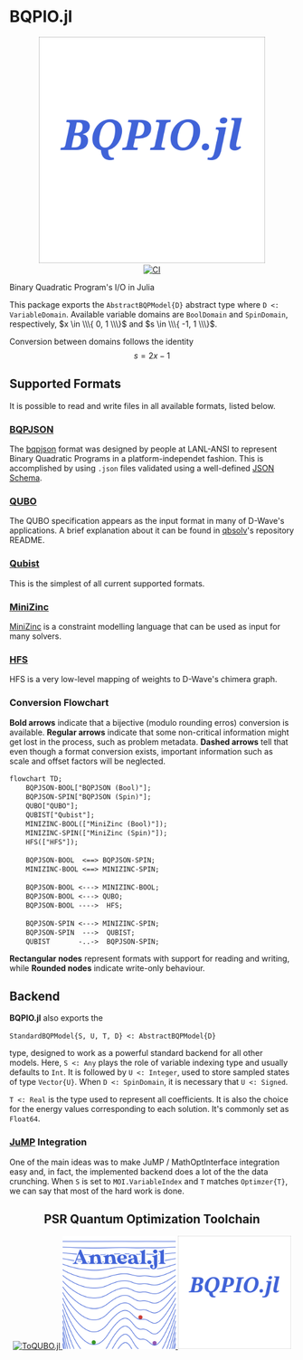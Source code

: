 # BQPIO.jl

<div align="center">
    <a href="/docs/src/assets/">
        <img src="/docs/src/assets/logo.svg" width=400px alt="BQPIO.jl" />
    </a>
    <br>
    <a href="/actions/workflows/ci.yml">
        <img src="https://github.com/pedromxavier/BQPIO.jl/actions/workflows/ci.yml/badge.svg?branch=main" alt="CI" />
    </a>
</div>

Binary Quadratic Program's I/O in Julia

This package exports the `AbstractBQPModel{D}` abstract type where `D <: VariableDomain`.
Available variable domains are `BoolDomain` and `SpinDomain`, respectively, $x \in \\\{ 0, 1 \\\}$ and $s \in \\\{ -1, 1 \\\}$.

Conversion between domains follows the identity
$$ s = 2x - 1 $$

## Supported Formats
It is possible to read and write files in all available formats, listed below.

### [BQPJSON](/docs/models/BQPJSON.md)
The [bqpjson](https://bqpjson.readthedocs.io) format was designed by people at LANL-ANSI to represent Binary Quadratic Programs in a platform-independet fashion.
This is accomplished by using `.json` files validated using a well-defined [JSON Schema](/src/models/bqpjson.schema.json).

### [QUBO](/docs/models/QUBO.md)
The QUBO specification appears as the input format in many of D-Wave's applications.
A brief explanation about it can be found in [qbsolv](https://github.com/arcondello/qbsolv#qbsolv-qubo-input-file-format)'s repository README. 

### [Qubist](/docs/models/Qubist.md)
This is the simplest of all current supported formats.

### [MiniZinc](/docs/models/MiniZinc.md)
[MiniZinc](https://www.minizinc.org) is a constraint modelling language that can be used as input for many solvers.

### [HFS](/docs/models/HFS.md)
HFS is a very low-level mapping of weights to D-Wave's chimera graph.

### Conversion Flowchart
**Bold arrows** indicate that a bijective (modulo rounding erros) conversion is available.
**Regular arrows** indicate that some non-critical information might get lost in the process, such as problem metadata.
**Dashed arrows** tell that even though a format conversion exists, important information such as scale and offset factors will be neglected.

```mermaid
flowchart TD;
    BQPJSON-BOOL["BQPJSON (Bool)"];
    BQPJSON-SPIN["BQPJSON (Spin)"];
    QUBO["QUBO"];
    QUBIST["Qubist"];
    MINIZINC-BOOL(["MiniZinc (Bool)"]);
    MINIZINC-SPIN(["MiniZinc (Spin)"]);
    HFS(["HFS"]);

    BQPJSON-BOOL  <==> BQPJSON-SPIN;
    MINIZINC-BOOL <==> MINIZINC-SPIN;

    BQPJSON-BOOL <---> MINIZINC-BOOL;
    BQPJSON-BOOL <---> QUBO;
    BQPJSON-BOOL ---->  HFS;

    BQPJSON-SPIN <---> MINIZINC-SPIN;
    BQPJSON-SPIN  --->  QUBIST;
    QUBIST       -..->  BQPJSON-SPIN;
```

**Rectangular nodes** represent formats with support for reading and writing, while **Rounded nodes** indicate write-only behaviour.

## Backend
**BQPIO.jl** also exports the 

``StandardBQPModel{S, U, T, D} <: AbstractBQPModel{D}``

type, designed to work as a powerful standard backend for all other models.
Here, `S <: Any` plays the role of variable indexing type and usually defaults to `Int`.
It is followed by `U <: Integer`, used to store sampled states of type `Vector{U}`.
When `D <: SpinDomain`, it is necessary that `U <: Signed`.

`T <: Real` is the type used to represent all coefficients.
It is also the choice for the energy values corresponding to each solution.
It's commonly set as `Float64`.


### [JuMP](https://jump.dev) Integration

One of the main ideas was to make JuMP / MathOptInterface integration easy and, in fact, the implemented backend does a lot of the the data crunching.
When `S` is set to `MOI.VariableIndex` and `T` matches `Optimzer{T}`, we can say that most of the hard work is done.

<div align="center">
    <h2>PSR Quantum Optimization Toolchain</h2>
    <a href="https://github.com/psrenergy/ToQUBO.jl">
        <img width="200px" src="https://raw.githubusercontent.com/psrenergy/ToQUBO.jl/master/docs/src/assets/logo.svg" alt="ToQUBO.jl" />
    </a>
    <a href="https://github.com/psrenergy/Anneal.jl">
        <img width="200px" src="https://raw.githubusercontent.com/psrenergy/Anneal.jl/master/docs/src/assets/logo.svg" alt="Anneal.jl" />
    </a>
    <a href="https://github.com/psrenergy/BQPIO.jl">
        <img width="200px" src="/docs/src/assets/logo.svg" alt="BQPIO.jl" />
    </a>
</div>